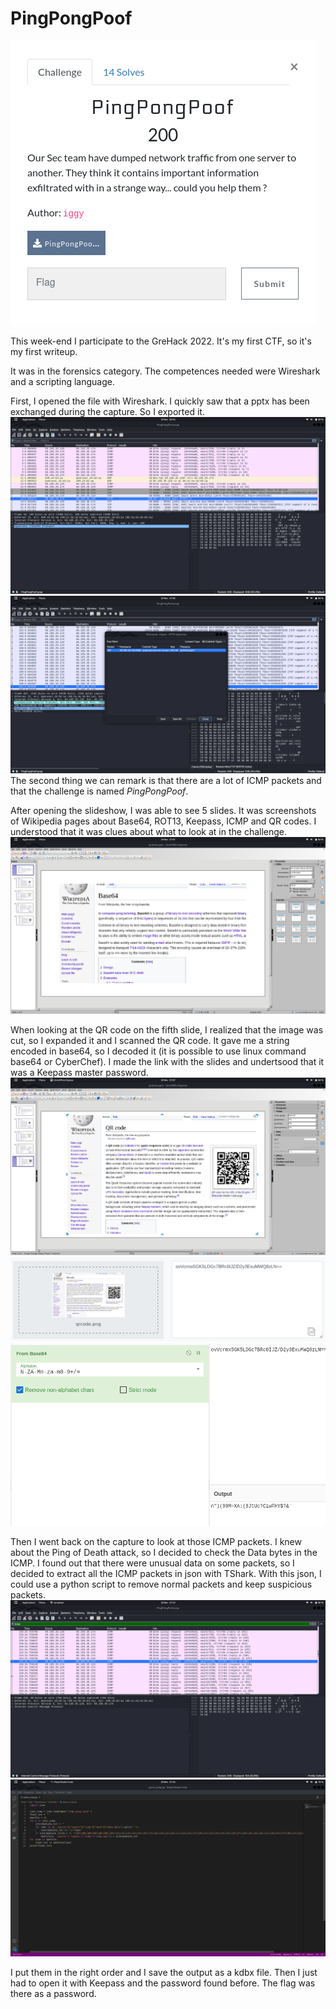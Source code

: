 # PingPongPoof

![PingPongPoof challenge description](https://github.com/Fireye025/Writeups/blob/main/GreHack_2022/pingpongpoof.png "PingPongPoof challenge description")

This week-end I participate to the GreHack 2022. It's my first CTF, so it's my first writeup.

It was in the forensics category. The competences needed were Wireshark and a scripting language.

First, I opened the file with Wireshark. I quickly saw that a pptx has been exchanged during the capture. So I exported it.
![Capture in wireshark](https://github.com/Fireye025/Writeups/blob/main/GreHack_2022/Screenshot_from_2022-11-20_17-03-11.png "Capture in wireshark")
![Extracting the pptx](https://github.com/Fireye025/Writeups/blob/main/GreHack_2022/Screenshot_from_2022-11-20_17-06-53.png "Extracting the pptx")
The second thing we can remark is that there are a lot of ICMP packets and that the challenge is named *PingPongPoof*.

After opening the slideshow, I was able to see 5 slides. It was screenshots of Wikipedia pages about Base64, ROT13, Keepass, ICMP and QR codes. I understood that it was clues about what to look at in the challenge.
![The extracted slide](https://github.com/Fireye025/Writeups/blob/main/GreHack_2022/Screenshot_from_2022-11-20_17-07-23.png "The extracted slide")

When looking at the QR code on the fifth slide, I realized that the image was cut, so I expanded it and I scanned the QR code. It gave me a string encoded in base64, so I decoded it (it is possible to use linux command base64 or CyberChef). I made the link with the slides and undertsood that it was a Keepass master password.
![The QR code slide](https://github.com/Fireye025/Writeups/blob/main/GreHack_2022/Screenshot_from_2022-11-20_17-07-45.png "The QR code slide")
![Decoding the QR code](https://github.com/Fireye025/Writeups/blob/main/GreHack_2022/Screenshot_from_2022-11-20_17-09-21.png "Decoding the QR code")
![Decoding the base64](https://github.com/Fireye025/Writeups/blob/main/GreHack_2022/Screenshot_from_2022-11-20_17-11-31.png "Decoding the base64")

Then I went back on the capture to look at those ICMP packets. I knew about the Ping of Death attack, so I decided to check the Data bytes in the ICMP. I found out that there were unusual data on some packets, so I decided to extract all the ICMP packets in json with TShark. With this json, I could use a python script to remove normal packets and keep suspicious packets.
![Suspicious ICMP](https://github.com/Fireye025/Writeups/blob/main/GreHack_2022/Screenshot_from_2022-11-20_17-15-27.png "Suspicious ICMP")
![The script to extract the icmp data](https://github.com/Fireye025/Writeups/blob/main/GreHack_2022/Screenshot_from_2022-11-20_17-16-27.png "The script to extract the icmp data")

I put them in the right order and I save the output as a kdbx file. Then I just had to open it with Keepass and the password found before.
The flag was there as a password.
